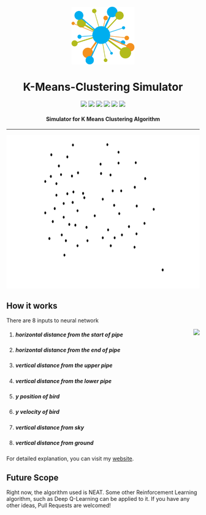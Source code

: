 <p align="center">
  <a href="" rel="noopener">
 <img height=150px src="./img/kicon.png" alt="Clustering-logo"></a>
</p>
<h1 align="center">K-Means-Clustering Simulator</h1>


<div align="center">
<img src="https://img.shields.io/github/license/sushantPatrikar/K-Means-Clustering-simulation">	
<img src="https://www.codefactor.io/repository/github/sushantpatrikar/k-means-clustering-simulation/badge">
<img src="https://img.shields.io/github/issues/sushantPatrikar/K-Means-Clustering-simulation">
<img src="https://img.shields.io/github/stars/sushantPatrikar/K-Means-Clustering-simulation">
<img src="https://img.shields.io/github/forks/sushantPatrikar/K-Means-Clustering-simulation">
<img src="https://img.shields.io/badge/PRs-welcome-informational">
</div>

<h4 align="center">Simulator for K Means Clustering Algorithm</h4>

<hr>

<p align="center">
<img src = "./img/algo.gif" height=400 width=600>
</p>
<h2> How it works</h2>
<p>There are 8 inputs to neural network</p>
<img src="./img/fbex.jpg" align="right">
<ol>
					<li><h5>horizontal distance from the start of pipe</h5></li>
					<li><h5>horizontal distance from the end of pipe</h5></li>
					<li><h5>vertical distance from the upper pipe</h5></li>
					<li><h5>vertical distance from the lower pipe</h5></li>
					<li><h5>y position of bird</h5></li>
					<li><h5>y velocity of bird</h5></li>
					<li><h5>vertical distance from sky</h5></li>
					<li><h5>vertical distance from ground</h5></li>
				</ol>
<p>For detailed explanation, you can visit my <a href="https://sushantpatrikar.github.io/flappybirdAI.html"> website</a>.</p>
<h2>Future Scope</h2>
<p>Right now, the algorithm used is NEAT. Some other Reinforcement Learning algorithm, such as Deep Q-Learning can be applied to it. If you have any other ideas, Pull Requests are welcomed!</p>
